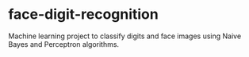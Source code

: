 # face-digit-recognition
Machine learning project to classify digits and face images using Naive Bayes and Perceptron algorithms.
